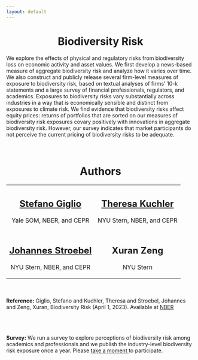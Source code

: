 ```yaml
---
layout: default
---
```

 
 <center> <h1>Biodiversity Risk</h1> </center>
 
<div>We explore the effects of physical and regulatory risks from biodiversity loss on economic activity and asset values. We first develop a news-based measure of aggregate biodiversity risk and analyze how it varies over time. We also construct and publicly release several firm-level measures of exposure to biodiversity risk, based on textual analyses of firms' 10-k statements and a large survey of financial professionals, regulators, and academics. Exposures to biodiversity risks vary substantially across industries in a way that is economically sensible and distinct from exposures to climate risk. We find evidence that biodiversity risks affect equity prices: returns of portfolios that are sorted on our measures of biodiversity risk exposures covary positively with innovations in aggregate biodiversity risk. However, our survey indicates that market participants do not perceive the current pricing of biodiversity risks to be adequate.  </div>
<br/>
<br/>

 <center> <h1>Authors</h1> </center>
 <center>
<table border="0">
   <colgroup>
    <col span="4">
  </colgroup>
 <tr>
    <td><center> <h2><a href="https://sites.google.com/view/stefanogiglio/" target="_blank">Stefano Giglio</a></h2><p>Yale SOM, NBER, and CEPR</p></center></td>
    <td><center> <h2><a href="https://pages.stern.nyu.edu/~tkuchler/index.html?_ga=2.145858871.2063155863.1679936500-1368839477.1659464395" target="_blank">Theresa Kuchler</a></h2><p>NYU Stern, NBER, and CEPR</p></center></td>
 </tr>
 <tr>
    <td><center> <h2><a href="https://pages.stern.nyu.edu/~jstroebe/" target="_blank">Johannes Stroebel</a></h2><p>NYU Stern, NBER, and CEPR</p></center></td>
    <td> <center> <h2>Xuran Zeng</h2><p>NYU Stern</p></center></td>
 </tr>
</table>
 </center>


<br/>
<br/>
<div> <strong>Reference:</strong> Giglio, Stefano and Kuchler, Theresa and Stroebel, Johannes and Zeng, Xuran, Biodiversity Risk (April 1, 2023). Available at <a target="_blank" href="https://pages.stern.nyu.edu/~jstroebe/">NBER</a></div>
<br/>
<br/>
<br/>

<p><strong>Survey:</strong> We run a survey to explore perceptions of biodiversity risk among academics and professionals and we publish the industry-level biodiversity risk exposure once a year. Please <a target="_blank" href="https://nyu.qualtrics.com/jfe/form/SV_8cXhgEcbm8bP54i?Q_DL=Vib1IkknPX3J2ou_8cXhgEcbm8bP54i_CGC_Jfp4KqjBevCJbGd&Q_CHL=email"> take a moment </a> to participate.</p>
